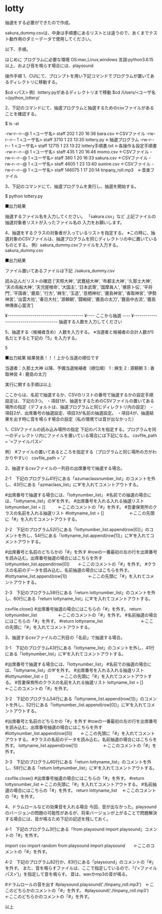 # lotty
抽選をする必要ができたので作成。

sakura_dummy.csvは、中身は手順書にあるリストとは違うので、あくまでテスト動作用のダミーデータで使用してください。

以下、手順。

はじめに
プログラムに必要な環境
OS:mac,Linux,windows
言語:python3.6.15以上、および音を鳴らす場合には、playsound

操作手順
1、CUIにて、プロンプトを用い下記コマンドでプログラムが置いてあるディレクトリに移動する。

$cd <パス>
例）lottery.pyがあるディレクトリまで移動
$cd  /Users/<ユーザ名>/python_lottery/

2、下記のコマンドにて、抽選プログラムと抽選するためのcsvファイルがあることを確認する。

$ ls -al

-rw-r--r--@  1 <ユーザ名>  staff     202  1 20 16:36 bara.csv ←CSVファイル
-rw-r--r--   1 <ユーザ名>  staff    3710  1 23 13:30 lottery.py ←抽選プログラム
-rw-r--r--   1 <ユーザ名>  staff   12715  1 23 13:22 lottery手順書.txt ←各操作＆設定手順書
-rw-r--r--@  1 <ユーザ名>  staff     435  1 20 16:46 momo.csv ←CSVファイル
-rw-r--r--@  1 <ユーザ名>  staff     380  1 20 16:33 sakura.csv ←CSVファイル
-rw-r--r--@  1 <ユーザ名>  staff    4605  1 23 13:40 sumire.csv ←CSVファイル
-rw-r--r--@  1 <ユーザ名>  staff  146075  1 17 20:14 tinpany_roll.mp3　←音楽ファイル


3、下記のコマンドにて、抽選プログラムを実行し、抽選を開始する。

$ python lottery.py

■出力結果

抽選するファイル名を入力してください。
「sakura.csv」など
上記ファイルの抽選対象者リストが入ったファイル名の
入力をお願いします。

4、抽選をするクラスの対象者が入っているリストを指定する。
※この時に、抽選対象のCSVファイルは、抽選プログラムを同じディレクトリの中に置いているものとする。
例）sakura_dummy.csvファイルを入力する。
sakura_dummy.csv

■出力結果

ファイル置いてあるファイルは下記
./sakura_dummy.csv

読み込んだリストの確認
['天照大神', '武甕槌大神', '布都主大神', '久那土大神', '天の鳥船大神', '天児屋根命', '大国主', '日本武尊', '国摩眞人', '塚原卜伝', '平将門', '平国香', '鹿島', '行方', '麻生', '玉造', '息栖神社', '鹿島神宮', '香取神宮', '伊勢神宮', '出雲大社', '春日大社', '源頼朝', '闘戦経', '鹿島の太刀', '鹿島中古流', '鹿島神傳直心當流']

¥---------------------------------------
¥----          ここから抽選           ----
¥---------------------------------------
抽選する人数を入力してください

5、抽選する（候補者含め）人数を入力する。
※当選者と候補者の合計人数が5名だとすると下記の「5」を入力する。

5

■出力結果
結果発表！！！上から当選の順位です

当選者：久那土大神
以降、予備当選候補者（順位順）
1 : 麻生
2 : 源頼朝
3 : 香取神宮
4 : 鹿島の太刀

実行に関する手順は以上





ここからは、名前で抽選するか、CSVのリストの番号で抽選するかの設定手順
設定は、下記の3つ。
・項目1が、抽選をするためのCSVファイルの置いてある場所の指定（デフォルトは、抽選プログラムと同じディレクトリ内の設定）
・項目2が、出席番号の抽選設定、項目3が名前の抽選設定。
・項目4が、抽選結果を出す時に音を鳴らす場合の設定（私の環境では音が出なかった）

1、CSVファイルの読み込み場所の指定
下記のパスを指定する。プログラムを同一のディレクトリ内にファイルを置いている場合には下記になる。
csvfile_path = '<ファイルパス>'

例）
#ファイルの置いてあるところを指定する（プログラムと同じ場所の方がわかりやすい）
csvfile_path = './'

2、抽選するcsvファイルの一列目の出席番号で抽選する場合。

2-1　下記のプログラム41行にある「azumaclassnumber_list」のコメントを外し、43行にある「azmaclass_list」に’#’を入れてコメントアウトする。

#出席番号で抽選する場合には、「lottynumber_list」
#名前での抽選の場合には、「lottyname_list」の’#’を外す。
#出席番号を入れる入れる抽選リスト
lottynumber_list = []　　　←ここのコメントの「#」を外す。
#吾妻保育所のクラスの名前を入れる抽選リスト
#lottyname_list = []　　　　　　←ここの先頭に「#」を入れてコメントアウトする。

2-2　下記のプログラム52行にある「lottynumber_list.append(row[0])」のコメントを外し、54行にある「lottyname_list.append(row[1])」に’#’を入れてコメントアウトする。

#出席番号と名前のどちらかの「#」を外す
#rowの一番最初の左の行を出席番号を読み込む。出席番号抽選の場合にはこちらを外す
lottynumber_list.append(row[0])　　←ここのコメントの「#」を外す。
#クラスの名前のデータを読み込む。名前抽選の場合にはこちらを外す。
#lottyname_list.append(row[1])　　　　　←ここの先頭に「#」を入れてコメントアウトする。

2-3　下記のプログラム58行にある「return lottynumber_list」のコメントを外し、60行にある「return lottyname_list」に’#’を入れてコメントアウトする。

csvfile.close()
#出席番号抽選の場合にはこちらの「#」を外す。
return lottynumber_list　　　　　←ここのコメントの「#」を外す。
#名前抽選の場合にはこちらの「#」を外す。
#return lottyname_list　　　　　　　　　←ここの先頭に「#」を入れてコメントアウトする。

3、抽選するcsvファイルの二列目の「名前」で抽選する場合。

3-1　下記のプログラム43行にある「lottyname_list」のコメントを外し、41行にある「lottynumber_list」に’#’を入れてコメントアウトする。

#出席番号で抽選する場合には、「lottynumber_list」
#名前での抽選の場合には、「lottyname_list」の’#’を外す。
#出席番号を入れる入れる抽選リスト
#lottynumber_list = []　　　←ここの先頭に「#」を入れてコメントアウトする。
#吾妻保育所のクラスの名前を入れる抽選リスト
lottyname_list = []　　　　　　←ここのコメントの「#」を外す。

3-2　下記のプログラム54行にある「lottyname_list.append(row[1])」のコメントを外し、52行にある「lottynumber_list.append(row[0])」に’#’を入れてコメントアウトする。

#出席番号と名前のどちらかの「#」を外す
#rowの一番最初の左の行を出席番号を読み込む。出席番号抽選の場合にはこちらを外す
#lottynumber_list.append(row[0])　　←ここの先頭に「#」を入れてコメントアウトする。
#クラスの名前のデータを読み込む。名前抽選の場合にはこちらを外す。
lottyname_list.append(row[1])　　　　　　←ここのコメントの「#」を外す。

3-3　下記のプログラム60行にある「return lottyname_list」のコメントを外し、58行にある「return lottynumber_list」に’#’を入れてコメントアウトする。

csvfile.close()
#出席番号抽選の場合にはこちらの「#」を外す。
#return lottysnumber_list          ←ここの先頭に「#」を入れてコメントアウトする。
#名前抽選の場合にはこちらの「#」を外す。
return lottyname_list               　←ここのコメントの「#」を外す。

4、ドラムロールなどの効果音を入れる場合
今回、音が出なかった。playsoundのバージョンの問題の可能性があるが、将来バージョンが上がることで問題解決する場合には、音が鳴るため下記の記述を残しておく。

4-1　下記のプログラム3行にある「from playsound import playsound」コメントの「#」を外す。

import csv
import random
from playsound import playsound　　←ここのコメントの「#」を外す。

4-2　下記のプログラム82行か、83行にある「playsound」のコメントの「#」を外す。
また、音を鳴らすファイルは、ここで指定しているので、「('<ファイルパス>')」を指定して音を鳴らす。
音は、wavかmp3の音が鳴る。

#ドラムロールの音を出す
#playsound.playsound('./tinpany_roll.mp3')　←ここのどちらかのコメントの「#」を外す。
#playsound('./tinpany_roll.mp3')　　　　　　←ここのどちらかのコメントの「#」を外す。

以上
